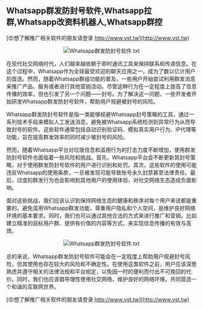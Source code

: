 ## **Whatsapp群发防封号软件,Whatsapp拉群,Whatsapp改资料机器人,Whatsapp群控**

[😍想了解推广相关软件的朋友请登录 http://www.vst.tw](http://www.vst.tw)

 <center><img src="https://vst.tw/MP4/tuiguang/png/0.png" alt="Whatsapp群发防封号软件.txt"></center>

在现代社交网络时代，人们越来越依赖于即时通讯工具来保持联系和传递信息。在这个过程中，Whatsapp作为全球最受欢迎的聊天应用之一，成为了数以亿计用户的首选。然而，随着Whatsapp群组功能的普及，一些用户开始尝试利用群发消息来推广产品、服务或者进行其他营销活动。尽管这种行为在一定程度上提高了信息传播的效率，但也引发了另一个问题——封号。为了解决这一问题，一些开发者开始研发Whatsapp群发防封号软件，帮助用户规避被封号的风险。

Whatsapp群发防封号软件是指一类能够规避Whatsapp封号策略的工具，通过一系列技术手段来模拟人工发送消息，避免被Whatsapp系统检测到异常行为从而导致封号的软件。这些软件通常包括自动识别验证码、模拟真实用户行为、IP代理等功能，旨在提高群发效率的同时减少被封号的风险。

然而，随着Whatsapp平台对垃圾信息和滥用行为的打击力度不断增加，使用群发防封号软件也面临着一些风险和挑战。首先，Whatsapp平台会不断更新其封号策略，对于使用群发防封号软件的用户进行识别和处罚。其次，这些软件的使用可能违反Whatsapp的使用条款，一旦被发现可能导致账号永久封禁甚至法律责任。最后，过度的群发行为也会影响到其他用户的使用体验，对社交网络生态造成负面影响。

面对这些挑战，我们应该认识到保持网络生态的健康和秩序对每个用户来说都是重要的。避免滥用Whatsapp群发功能，尊重用户隐私和个人空间，是维护良好网络环境的基本要求。同时，我们也可以通过其他合法的方式来进行推广和营销，比如建立精准的目标用户群、提供有价值的内容等方式，来实现信息传播的有效与高效。

 <center><img src="https://vst.tw/MP4/tuiguang/png/6.png" alt="Whatsapp群发防封号软件.txt"></center>

总的来说，Whatsapp群发防封号软件可能会在一定程度上帮助用户规避封号风险，但其使用也存在较大的风险和不确定性。在使用这类软件之前，用户应该深思熟虑并遵守相关的法律法规和平台规定，以免因一时的便利而付出不可挽回的代价。同时，我们也应该倡导理性使用社交网络，维护良好的网络环境，共同营造一个和谐的互联网世界。

[😍想了解推广相关软件的朋友请登录 http://www.vst.tw](http://www.vst.tw)



